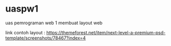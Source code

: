 # uaspw1
uas pemrograman web 1 membuat layout web

link contoh layout :
https://themeforest.net/item/next-level-a-premium-psd-template/screenshots/78467?index=4
